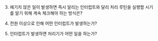 3. 예기치 않은 일이 발생하면 즉시 알리는 인터럽트와 달리 처리 루틴을 실행할 시기를 알기 위해 계속 체크해야 하는 방식은?
    

4. 전원 이상으로 인해 어떤 인터럽트가 발생하는가?
    

5. 인터럽트가 발생하면 처리기가 어떤 일을 하는가?